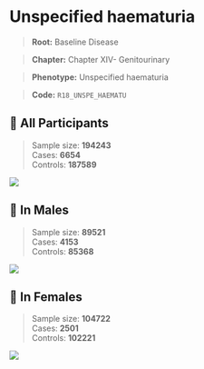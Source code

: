 # Unspecified haematuria

> **Root:** Baseline Disease  

> **Chapter:** Chapter XIV- Genitourinary  

> **Phenotype:** Unspecified haematuria  

> **Code:** `R18_UNSPE_HAEMATU`

## 🧪 All Participants  
> Sample size: **194243**  
> Cases: **6654**  
> Controls: **187589**
<img src="/Disease/Figures/ALL/Incidence/R18_UNSPE_HAEMATU.png"/>
<CsvTable src="/public/Disease/Data/ALL/Incidence/COX_R18_UNSPE_HAEMATU.csv" label="🔍 View full results" />

## 👨 In Males  
> Sample size: **89521**  
> Cases: **4153**  
> Controls: **85368**
<img src="/Disease/Figures/Male/Incidence/R18_UNSPE_HAEMATU.png"/>
<CsvTable src="/public/Disease/Data/Male/Incidence/COX_R18_UNSPE_HAEMATU.csv" label="🔍 View full results" />

## 👩 In Females  
> Sample size: **104722**  
> Cases: **2501**  
> Controls: **102221**
<img src="/Disease/Figures/Female/Incidence/R18_UNSPE_HAEMATU.png"/>
<CsvTable src="/public/Disease/Data/Female/Incidence/COX_R18_UNSPE_HAEMATU.csv" label="🔍 View full results" />
